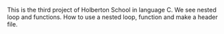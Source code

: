 This is the third project of Holberton School in language C. We see nested loop and functions. How to use a nested loop, function and make a header file.
